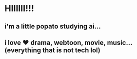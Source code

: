 # HIIIIII!!!
## i'm a little popato studying ai...
## i love ♥️ drama, webtoon, movie, music...(everything that is not tech lol)
